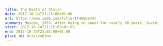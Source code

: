 ```yaml
---
title: The Death of Stalin
date: 2017-10-24T21:15:00+01:00
url: https://www.imdb.com/title/tt4686844/
summary: Moscow, 1953. After being in power for nearly 30 years, Soviet dictator Josef Stalin takes ill and quickly dies. Now the members of the Council of Ministers scramble for power.
start: 2017-10-24T21:15:00+01:00
end: 2017-10-24T23:02:00+01:00
place_id: 9c2xrvm6+hm
---
```

